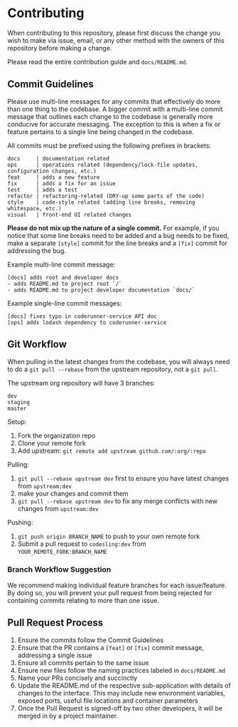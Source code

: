 # Contributing

When contributing to this repository, please first discuss the change you wish to make via issue,
email, or any other method with the owners of this repository before making a change. 

Please read the entire contribution guide and `docs/README.md`.

## Commit Guidelines

Please use multi-line messages for any commits that effectively do more than one thing to the codebase. A bigger commit with a multi-line commit message that outlines each change to the codebase is generally more conducive for accurate messaging. The exception to this is when a fix or feature pertains to a single line being changed in the codebase.

All commits must be prefixed using the following prefixes in brackets:

```
docs     | documentation related
ops      | operations related (dependency/lock-file updates, configuration changes, etc.)
feat     | adds a new feature
fix      | adds a fix for an issue
test     | adds a test
refactor | refactoring-related (DRY-up some parts of the code)
style    | code-style related (adding line breaks, removing whitespace, etc.)
visual   | front-end UI related changes
```

**Please do not mix up the nature of a single commit.** For example, if you notice that some line breaks need to be added and a bug needs to be fixed, make a separate `[style]` commit for the line breaks and a `[fix]` commit for addressing the bug.

Example multi-line commit message:

```
[docs] adds root and developer docs
- adds README.md to project root `/`
- adds README.md to project developer documentation `docs/`
```

Example single-line commit messages:

```
[docs] fixes typo in coderunner-service API doc
[ops] adds lodash dependency to coderunner-service
```

## Git Workflow

When pulling in the latest changes from the codebase, you will always need to do a `git pull --rebase` from the upstream repository, not a `git pull`.

The upstream org repository will have 3 branches:

```
dev
staging
master
```

Setup:

1. Fork the organization repo
1. Clone your remote fork
1. Add upstream: `git remote add upstream github.com/:org/:repo`

Pulling:

1. `git pull --rebase upstream dev` first to ensure you have latest changes from `upstream:dev`
1. make your changes and commit them
1. `git pull --rebase upstream dev` to fix any merge conflicts with new changes from `upstream:dev`

Pushing:

1. `git push origin BRANCH_NAME` to push to your own remote fork
1. Submit a pull request to `codesling:dev` from `YOUR_REMOTE_FORK:BRANCH_NAME`

### Branch Workflow Suggestion

We recommend making individual feature branches for each issue/feature. By doing so, you will prevent your pull request from being rejected for containing commits relating to more than one issue.

## Pull Request Process

1. Ensure the commits follow the Commit Guidelines
1. Ensure that the PR contains a `[feat]` or `[fix]` commit message, addressing a single issue
1. Ensure all commits pertain to the same issue
1. Ensure new files follow the naming practices labeled in `docs/README.md`
1. Name your PRs concisely and succinctly
1. Update the README.md of the respective sub-application with details of changes to the interface. This may include new environment variables, exposed ports, useful file locations and container parameters
1. Once the Pull Request is signed-off by two other developers, it will be merged in by a project maintainer.
